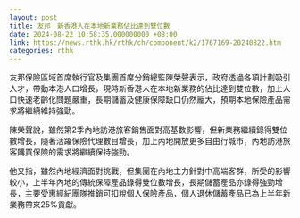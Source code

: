 ```yaml
---
layout: post
title: 友邦：新香港人在本地新業務佔比達到雙位數
date: 2024-08-22 10:58:35.000000000 +08:00
link: https://news.rthk.hk/rthk/ch/component/k2/1767169-20240822.htm
categories: rthk
---
```


友邦保險區域首席執行官及集團首席分銷總監陳榮聲表示，政府透過各項計劃吸引人才，帶動本港人口增長，現時新香港人在本地新業務的佔比達到雙位數，加上人口快速老齡化問題嚴重，長期儲蓄及健康保障缺口仍然龐大，預期本地保險產品需求將繼續維持強勁。

陳榮聲說，雖然第2季內地訪港旅客銷售面對高基數影響，但新業務繼續錄得雙位數增長，隨著活躍保險代理數目增長，加上內地開放更多自由行城市，內地訪港旅客購買保險的需求將繼續保持強勁。

他又指，雖然內地經濟面對挑戰，但集團在內地主力針對中高端客群，所受的影響較小，上半年內地的傳統保障產品錄得雙位數增長，長期儲蓄產品亦錄得強勁增長，主要受惠經紀團隊推銷可扣稅個人保險產品，個人退休儲蓄產品已為上半年新業務帶來25%貢獻。
